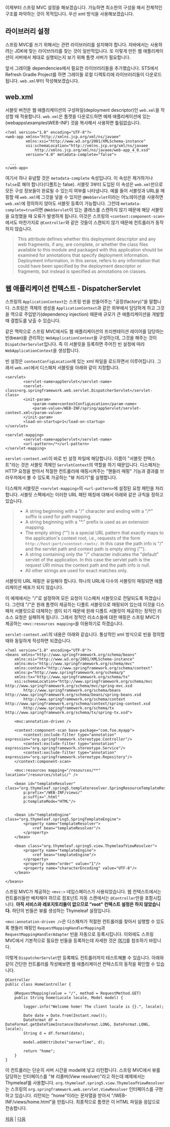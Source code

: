 이제부터 스프링 MVC 설정을 해보겠습니다. 가능하면 최소한의 구성을 해서 전체적인 구조를 파악하는 것이 목적입니다. 우선 xml 방식을 사용해보겠습니다.

## 라이브러리 설정
스프링 MVC를 쓰기 위해서는 관련 라이브러리를 설치해야 합니다. 자바에서는 사용하려는 JDK에 맞는 라이브러리를 찾는 것이 일반적입니다. 또 이렇게 만든 웹 애플리케이션이 서버에서 제대로 실행되는지 보기 위해 톰캣 서버가 필요합니다.

앞서 그레이들 dependencies에서 필요한 라이브러리들을 추가했습니다. STS에서 Refresh Gradle Project를 하면 그레이들 로컬 디렉토리에 라이브러리들이 다운로드 됩니다. `web.xml`부터 작성해보겠습니다.

## web.xml
서블릿 버전은 웹 애플리케이션의 구성파일(deployment descriptor)인 `web.xml`을 작성할 때 적용합니다. `web.xml`은 톰캣을 다운로드하면 예제 애플리케이션에 있는(webapps\examples\WEB-INF) 것을 복사해서 사용하면 틀림없습니다. 

```
<?xml version="1.0" encoding="UTF-8"?>
<web-app xmlns="http://xmlns.jcp.org/xml/ns/javaee"
         xmlns:xsi="http://www.w3.org/2001/XMLSchema-instance"
         xsi:schemaLocation="http://xmlns.jcp.org/xml/ns/javaee 
             http://xmlns.jcp.org/xml/ns/javaee/web-app_4_0.xsd" 
         version="4.0" metadata-complete="false">

  ...
</web-app>
```
여기서 하나 유념할 것은 `metadata-complete` 속성입니다. 이 속성은 제거하거나 `false`로 해야 합니다(디폴트는 false). 서블릿 3부터 도입된 이 속성은 `web.xml`만으로 모든 구성 정보들이 완료될 수 있는지 여부를 나타냅니다. 예를 들어 서블릿과 URL을 매핑할 때 `web.xml`에 그것을 넣을 수 있지만 `@WebServlet`이라는 어노테이션을 사용하면 `web.xml`에 정의하지 않아도 서블릿 등록이 가능합니다. 그런데 `metadata-complete=true`이면 `@WebServlet`이 있는 클래스를 스캔하지 않기 때문에 해당 서블릿을 요청했을 때 오류가 발생하게 됩니다. 이것은 스프링의 `<context:component-scan>`에서도 마찬가지로 `@Controller`와 같은 것들이 스캔되지 않기 때문에 컨트롤러가 동작하지 않습니다.

>This attribute defines whether this deployment descriptor and any web fragments, if any, are complete, or whether the class files available to this module and packaged with this application should be examined for annotations that specify deployment information. Deployment information, in this sense, refers to any information that could have been specified by the deployment descriptor or fragments, but instead is specified as annotations on classes. 

## 웹 애플리케이션 컨텍스트 - DispatcherServlet
스프링의 `ApplicationContext`는 스프링 빈을 만들어주는 "공장(factory)"을 말합니다. 스프링은 객체의 생성을 `ApplicationContext`과 같은 외부에서 담당하게 하고 그것을 역으로 주입받기(dependency injection) 때문에 규모가 큰 애플리케이션을 개발할 때 결합도를 낮출 수 있습니다.  

같은 맥락으로 스프링 MVC에서도 웹 애플리케이션의 프리젠테이션 레이어를 담당하는 빈(bean)을 관리하는 `WebApplicationContext`을 구성하는데, 그것을 해주는 것이 `DispatcherServlet`입니다. 즉 이 서블릿을 등록하면 주어진 빈 설정에 따라 `WebApplicationContext`을 생성합니다. 

빈 설정은 `contextConfigLocation`에 있는 xml 파일을 로드하면서 이루어집니다. 그래서 `web.xml`에서 디스패처 서블릿을 아래와 같이 지정합니다.

```
<servlet>
        <servlet-name>appServlet</servlet-name>
        <servlet-class>org.springframework.web.servlet.DispatcherServlet</servlet-class>
        <init-param>
            <param-name>contextConfigLocation</param-name>
            <param-value>/WEB-INF/spring/appServlet/servlet-context.xml</param-value>
        </init-param>
        <load-on-startup>1</load-on-startup>
</servlet>
           
<servlet-mapping>
        <servlet-name>appServlet</servlet-name>
        <url-pattern>/*</url-pattern>
</servlet-mapping>
```
`servlet-context.xml`이 바로 빈 설정 파일에 해당합니다. 이름이 "서블릿 컨텍스트"라는 것은 서블릿 객체인 `ServletContext`의 역할을 하기 때문입니다. 디스패처는 HTTP 요청을 받아서 적절한 컨트롤러에 매핑시켜주는 "핸들러 매핑" 기능과 결과를 브라우저에서 볼 수 있도록 가공하는 "뷰 처리기"를 실행합니다.

디스패처 서블릿은 `<servlet-mapping>`의 `<url-pattern>`에 설정된 요청 패턴을 처리합니다. 서블릿 스펙에서는 이러한 URL 패턴 매칭에 대해서 아래와 같은 규칙을 정하고 있습니다.  

>- A string beginning with a "/" character and ending with a "/*" suffix is used for 
path mapping.
>- A string beginning with a "*." prefix is used as an extension mapping.
>- The empty string ("") is a special URL pattern that exactly maps to the 
application's context root, i.e., requests of the form `http://host:port/<context-root>/`. In this case the path info is "/" and the servlet path and context path is empty string ("").
>- A string containing only the "/" character indicates the "default" servlet of the 
application. In this case the servlet path is the request URI minus the context path 
and the path info is null.
>- All other strings are used for exact matches only.  

서블릿의 URL 매핑은 유일해야 합니다. 하나의 URL에 다수의 서블릿이 매핑되면 애플리케이션 배포가 되지 않습니다.

이 예제에서는 "/"로 설정하여 모든 요청이 디스패처 서블릿으로 전달되도록 하겠습니다. 그런데 "/"은 원래 톰캣이 제공하는 디폴트 서블릿으로 매핑되어 있는데 이것을 디스패처 서블릿으로 대체하는 셈이 되기 때문에 원래 디폴트 서블릿이 제공하는 정적인 리소스 요청은 실패하게 됩니다. 그래서 정적인 리소스들에 대한 매핑은 스프링 MVC가 제공하는 `<mvc:resources mapping>`을 이용하기로 하겠습니다.

`servlet-context.xml`의 내용은 아래와 같습니다. 통상적인 xml 방식으로 빈을 정의할 때와 동일하게 작성하면 되겠습니다.

```
<?xml version="1.0" encoding="UTF-8"?>
<beans xmlns="http://www.springframework.org/schema/beans"
    xmlns:xsi="http://www.w3.org/2001/XMLSchema-instance"
    xmlns:mvc="http://www.springframework.org/schema/mvc"
    xmlns:context="http://www.springframework.org/schema/context"
    xmlns:p="http://www.springframework.org/schema/p"
    xmlns:tx="http://www.springframework.org/schema/tx"
    xsi:schemaLocation="http://www.springframework.org/schema/mvc http://www.springframework.org/schema/mvc/spring-mvc.xsd
        http://www.springframework.org/schema/beans http://www.springframework.org/schema/beans/spring-beans.xsd
        http://www.springframework.org/schema/context http://www.springframework.org/schema/context/spring-context.xsd
        http://www.springframework.org/schema/tx http://www.springframework.org/schema/tx/spring-tx.xsd">

    <mvc:annotation-driven />
     
    <context:component-scan base-package="com.foo.myapp">
        <context:include-filter type="annotation" expression="org.springframework.stereotype.Controller"/>
        <context:exclude-filter type="annotation" expression="org.springframework.stereotype.Service"/>
        <context:exclude-filter type="annotation" expression="org.springframework.stereotype.Repository"/>
    </context:component-scan>
     
    <mvc:resources mapping="/resources/**" location="/resources/static/" />
         
    <bean id="templateResolver" class="org.thymeleaf.spring5.templateresolver.SpringResourceTemplateResolver"
        p:prefix="/WEB-INF/views/"
        p:suffix=".html"
        p:templateMode="HTML"/>
    
    
    <bean id="templateEngine" class="org.thymeleaf.spring5.SpringTemplateEngine">
        <property name="templateResolver">
            <ref bean="templateResolver"/>
        </property>
    </bean>
    
    <bean class="org.thymeleaf.spring5.view.ThymeleafViewResolver">
        <property name="templateEngine">
            <ref bean="templateEngine"/>
        </property>
        <property name="order" value="1"/>
        <property name="characterEncoding" value="UTF-8"/>
    </bean>    

</beans>
```
스프링 MVC가 제공하는 `<mvc:>` 네임스페이스가 사용되었습니다. 웹 컨텍스트에서는 컨트롤러들만 배치해야 하므로 컴포넌트 자동 스캔에서는 `@Controller`만을 포함시킵니다. <b>아직 서비스와 레포지토리들이 없으므로 "root" 컨텍스트 설정은 하지 않았습니다.</b> 하단의 빈들은 뷰를 생성하는 Thymeleaf 설정입니다.

`<mvc:annotation-driven />`은 디스패처가 적절한 컨트롤러를 찾아서 실행할 수 있도록 핸들러 매핑인 `RequestMappingHandlerMapping`과 `RequestMappingHandlerAdapter` 빈을 자동으로 등록시킵니다. 이외에도 스프링 MVC에서 기본적으로 필요한 빈들을 등록하는데 자세한 것은 [여기](https://docs.spring.io/spring-framework/docs/5.3.32/reference/html/web.html#mvc-servlet-special-bean-types)를 참조하기 바랍니다.

이렇게 `DispatcherServlet`만 등록해도 컨트롤러까지 테스트해볼 수 있습니다. 아래와 같이 간단한 컨트롤러를 작성해보면 웹 애플리케이션 컨텍스트의 동작을 확인할 수 있습니다. 

```
@Controller
public class HomeController {	
	
	@RequestMapping(value = "/", method = RequestMethod.GET)
	public String home(Locale locale, Model model) {
		
		logger.info("Welcome home! The client locale is {}.", locale);
		
		Date date = Date.from(Instant.now());
		DateFormat df = DateFormat.getDateTimeInstance(DateFormat.LONG, DateFormat.LONG, locale);
		String d = df.format(date);

		model.addAttribute("serverTime", d);
		
		return "home";
	}
}
```
이 컨트롤러는 단순히 서버 시간을 model에 넣고 리턴합니다. 스프링 MVC에서 뷰를 담당하는 인터페이스를 "뷰 리졸버(View resolver)"라고 하는데 예제에서는 Thymeleaf를 사용합니다. `org.thymeleaf.spring5.view.ThymeleafViewResolver`는 스프링의 `org.springframework.web.servlet.ViewResolver` 인터페이스를 구현하고 있습니다. 리턴되는 "home"이라는 문자열을 받아서 "/WEB-INF/views/home.html"을 만듭니다. 최종적으로 톰캣은 이 HTML 파일을 응답으로 전송합니다.



[처음](../README.md) | [다음](../04/README.md)